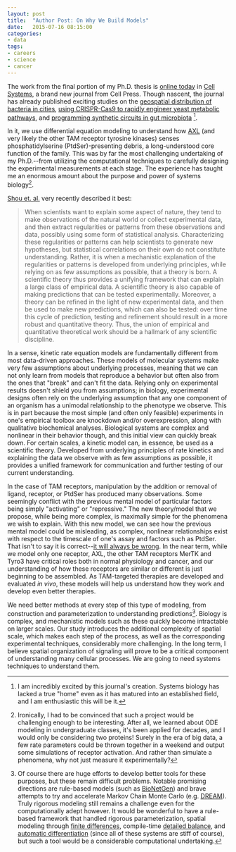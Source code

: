 ```yaml
---
layout: post
title:  "Author Post: On Why We Build Models"
date:   2015-07-16 08:15:00
categories:
- data
tags:
- careers
- science
- cancer
---
```




The work from the final portion of my Ph.D. thesis is [online today][1] in [Cell Systems][2], a brand new journal from Cell Press. Though nascent, the journal has already published exciting studies on the [geospatial distribution of bacteria in cities][3], [using CRISPR-Cas9 to rapidly engineer yeast metabolic pathways][4], and [programming synthetic circuits in gut microbiota][5] [^cellsys].

[1]: http://www.cell.com/cell-systems/abstract/S2405-4712(15)00007-1
[2]: http://www.cell.com/cell-systems/home
[3]: http://www.cell.com/cell-systems/abstract/S2405-4712(15)00002-2
[4]: http://www.cell.com/cell-systems/abstract/S2405-4712(15)00003-4
[5]: http://www.cell.com/cell-systems/abstract/S2405-4712(15)00006-X

In it, we use differential equation modeling to understand how [AXL](https://en.wikipedia.org/wiki/AXL_receptor_tyrosine_kinase) (and very likely the other TAM receptor tyrosine kinases) senses phosphatidylserine (PtdSer)-presenting debris, a long-understood core function of the family. This was by far the most challenging undertaking of my Ph.D.--from utilizing the computational techniques to carefully designing the experimental measurements at each stage. The experience has taught me an enormous amount about the purpose and power of systems biology[^odefoot].

[Shou et. al.](http://elifesciences.org/content/4/e07158) very recently described it best:

> When scientists want to explain some aspect of nature, they tend to make observations of the natural world or collect experimental data, and then extract regularities or patterns from these observations and data, possibly using some form of statistical analysis. Characterizing these regularities or patterns can help scientists to generate new hypotheses, but statistical correlations on their own do not constitute understanding. Rather, it is when a mechanistic explanation of the regularities or patterns is developed from underlying principles, while relying on as few assumptions as possible, that a theory is born. A scientific theory thus provides a unifying framework that can explain a large class of empirical data. A scientific theory is also capable of making predictions that can be tested experimentally. Moreover, a theory can be refined in the light of new experimental data, and then be used to make new predictions, which can also be tested: over time this cycle of prediction, testing and refinement should result in a more robust and quantitative theory. Thus, the union of empirical and quantitative theoretical work should be a hallmark of any scientific discipline.

In a sense, kinetic rate equation models are fundamentally different from most data-driven approaches. These models of molecular systems make very few assumptions about underlying processes, meaning that we can not only learn from models that reproduce a behavior but often also from the ones that "break" and can't fit the data.  Relying only on experimental results doesn't shield you from assumptions; in biology, experimental designs often rely on the underlying assumption that any one component of an organism has a unimodal relationship to the phenotype we observe. This is in part because the most simple (and often only feasible) experiments in one's empirical toolbox are knockdown and/or overexpression, along with qualitative biochemical analyses. Biological systems are complex and nonlinear in their behavior though, and this initial view can quickly break down. For certain scales, a kinetic model can, in essence, be used as a scientific theory. Developed from underlying principles of rate kinetics and explaining the data we observe with as few assumptions as possible, it provides a unified framework for communication and further testing of our current understanding.

In the case of TAM receptors, manipulation by the addition or removal of ligand, receptor, or PtdSer has produced many observations. Some seemingly conflict with the previous mental model of particular factors being simply "activating" or "repressive." The new theory/model that we propose, while being more complex, is maximally simple for the phenomena we wish to explain. With this new model, we can see how the previous mental model could be misleading, as complex, nonlinear relationships exist with respect to the timescale of one's assay and factors such as PtdSer. That isn't to say it is correct--[it will always be wrong](https://en.wikipedia.org/wiki/All_models_are_wrong). In the near term, while we model only one receptor, AXL, the other TAM receptors MerTK and Tyro3 have critical roles both in normal physiology and cancer, and our understanding of how these receptors are similar or different is just beginning to be assembled. As TAM-targeted therapies are developed and evaluated *in vivo*, these models will help us understand how they work and develop even better therapies.

We need better methods at every step of this type of modeling, from construction and parameterization to understanding predictions[^toolfoot]. Biology is complex, and mechanistic models such as these quickly become intractable on larger scales. Our study introduces the additional complexity of spatial scale, which makes each step of the process, as well as the corresponding experimental techniques, considerably more challenging. In the long term, I believe spatial organization of signaling will prove to be a critical component of understanding many cellular processes. We are going to need systems techniques to understand them.

[^cellsys]: I am incredibly excited by this journal's creation. Systems biology has lacked a true "home" even as it has matured into an established field, and I am enthusiastic this will be it.

[^odefoot]: Ironically, I had to be convinced that such a project would be challenging enough to be interesting. After all, we learned about ODE modeling in undergraduate classes, it's been applied for decades, and I would only be considering two proteins! Surely in the era of big data, a few rate parameters could be thrown together in a weekend and output some simulations of receptor activation. And rather than simulate a phenomena, why not just measure it experimentally?

[^toolfoot]: Of course there are huge efforts to develop better tools for these purposes, but these remain difficult problems. Notable promising directions are rule-based models (such as [BioNetGen](http://bionetgen.org/index.php/Main_Page)) and brave attempts to try and accelerate Markov Chain Monte Carlo (e.g. [DREAM](http://people.sc.fsu.edu/~jburkardt/f_src/dream/dream.html)). Truly rigorous modeling still remains a challenge even for the computationally adept however. It would be wonderful to have a rule-based framework that handled rigorous parameterization, spatial modeling through [finite differences](https://en.wikipedia.org/wiki/Finite_difference), compile-time [detailed balance](https://en.wikipedia.org/wiki/Detailed_balance), and [automatic differentiation](https://en.wikipedia.org/wiki/Automatic_differentiation) (since all of these systems are stiff of course), but such a tool would be a considerable computational undertaking.
